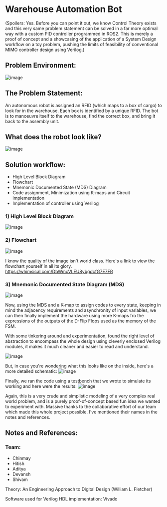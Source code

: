 # Warehouse Automation Bot
(Spoilers: Yes. Before you can point it out, we know Control Theory exists and this very same problem statement can be solved in a far more optimal way with a custom PID controller programmed in ROS2. This is merely a proof of concept and a showcasing of the application of a System Design workflow on a toy problem, pushing the limits of feasibility of conventional MIMO controller design using Verilog.)

## Problem Environment:
![image](https://github.com/user-attachments/assets/1e49856b-b895-45a0-8202-6d2b74375596)

## The Problem Statement:
An autonomous robot is assigned an RFID (which maps to a box of cargo) to look for in the warehouse. Each box is identified by a unique RFID. The bot is to manoeuvre itself to the warehouse, find the correct box, and bring it back to the assembly unit. 

## What does the robot look like?
![image](https://github.com/user-attachments/assets/bd503b11-73f3-4fee-b564-c465ed352506)

## Solution workflow:
* High Level Block Diagram
* Flowchart
* Mnemonic Documented State (MDS) Diagram
* Code assignment, Minimization using K-maps and Circuit implementation
* Implementation of controller using Verilog

### 1) High Level Block Diagram
![image](https://github.com/user-attachments/assets/78458546-4e1f-41b8-9d9e-6af4aaff5e5a)

### 2) Flowchart
![image](https://github.com/user-attachments/assets/476dd147-c03d-43ce-944e-c9ed695ee153)

I know the quality of the image isn't world class. Here's a link to view the flowchart yourself in all its glory. https://whimsical.com/DbWmcVLEU8ybgdcfG7E7FR

### 3) Mnemonic Documented State Diagram (MDS)
![image](https://github.com/user-attachments/assets/d48becaf-909c-45fa-88aa-774dd749d2bf)

Now, using the MDS and a K-map to assign codes to every state, keeping in mind the adjacency requirements and asynchronity of input variables, we can then finally implement the hardware using more K-maps fro the expressions of the outputs of the D-Flip Flops used as the memory of the FSM.

With some tinkering around and experimentation, found the right level of abstraction to encompass the whole design using cleverly enclosed Verilog modules, it makes it much cleaner and easier to read and understand.

![image](https://github.com/user-attachments/assets/fe2bc987-3265-4e25-b87b-5c4e6ae928bd)

But, in case you're wondering what this looks like on the inside, here's a more detailed schematic:
![image](https://github.com/user-attachments/assets/fe42ce47-4bea-4610-a223-6bab8a206c7c)

Finally, we ran the code using a testbench that we wrote to simulate its working and here were the results:
![image](https://github.com/user-attachments/assets/d1946fc1-6a12-47c9-b1f8-995106098e44)

Again, this is a very crude and simplistic modeling of a very complex real world problem, and is a purely proof-of-concept based fun idea we wanted to experiment with. Massive thanks to the collaborative effort of our team which made this whole project possible. I've mentioned their names in the notes and references.

## Notes and References:

### Team:
* Chinmay
* Hitish
* Aditya
* Devansh
* Shivam

Theory: An Engineering Approach to Digital Design (William L. Fletcher) 

Software used for Verilog HDL implementation: Vivado
